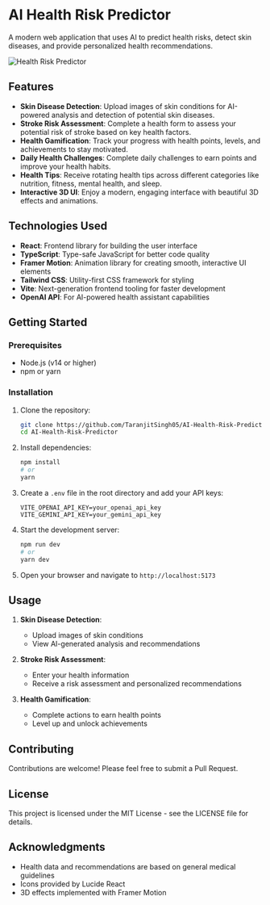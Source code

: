 # AI Health Risk Predictor

A modern web application that uses AI to predict health risks, detect skin diseases, and provide personalized health recommendations.

![Health Risk Predictor](https://i.imgur.com/placeholder.png)

## Features

- **Skin Disease Detection**: Upload images of skin conditions for AI-powered analysis and detection of potential skin diseases.
- **Stroke Risk Assessment**: Complete a health form to assess your potential risk of stroke based on key health factors.
- **Health Gamification**: Track your progress with health points, levels, and achievements to stay motivated.
- **Daily Health Challenges**: Complete daily challenges to earn points and improve your health habits.
- **Health Tips**: Receive rotating health tips across different categories like nutrition, fitness, mental health, and sleep.
- **Interactive 3D UI**: Enjoy a modern, engaging interface with beautiful 3D effects and animations.

## Technologies Used

- **React**: Frontend library for building the user interface
- **TypeScript**: Type-safe JavaScript for better code quality
- **Framer Motion**: Animation library for creating smooth, interactive UI elements
- **Tailwind CSS**: Utility-first CSS framework for styling
- **Vite**: Next-generation frontend tooling for faster development
- **OpenAI API**: For AI-powered health assistant capabilities

## Getting Started

### Prerequisites

- Node.js (v14 or higher)
- npm or yarn

### Installation

1. Clone the repository:
   ```bash
   git clone https://github.com/TaranjitSingh05/AI-Health-Risk-Predictor.git
   cd AI-Health-Risk-Predictor
   ```

2. Install dependencies:
   ```bash
   npm install
   # or
   yarn
   ```

3. Create a `.env` file in the root directory and add your API keys:
   ```
   VITE_OPENAI_API_KEY=your_openai_api_key
   VITE_GEMINI_API_KEY=your_gemini_api_key
   ```

4. Start the development server:
   ```bash
   npm run dev
   # or
   yarn dev
   ```

5. Open your browser and navigate to `http://localhost:5173`

## Usage

1. **Skin Disease Detection**:
   - Upload images of skin conditions
   - View AI-generated analysis and recommendations

2. **Stroke Risk Assessment**:
   - Enter your health information
   - Receive a risk assessment and personalized recommendations

3. **Health Gamification**:
   - Complete actions to earn health points
   - Level up and unlock achievements

## Contributing

Contributions are welcome! Please feel free to submit a Pull Request.

## License

This project is licensed under the MIT License - see the LICENSE file for details.

## Acknowledgments

- Health data and recommendations are based on general medical guidelines
- Icons provided by Lucide React
- 3D effects implemented with Framer Motion 